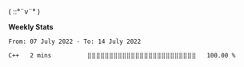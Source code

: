 ( ::°¨v¨° )

**Weekly Stats**

<!--START_SECTION:waka-->

```text
From: 07 July 2022 - To: 14 July 2022

C++   2 mins          ⣿⣿⣿⣿⣿⣿⣿⣿⣿⣿⣿⣿⣿⣿⣿⣿⣿⣿⣿⣿⣿⣿⣿⣿⣿   100.00 %
```

<!--END_SECTION:waka-->
